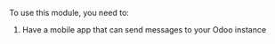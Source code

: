 To use this module, you need to:

1.  Have a mobile app that can send messages to your Odoo instance
